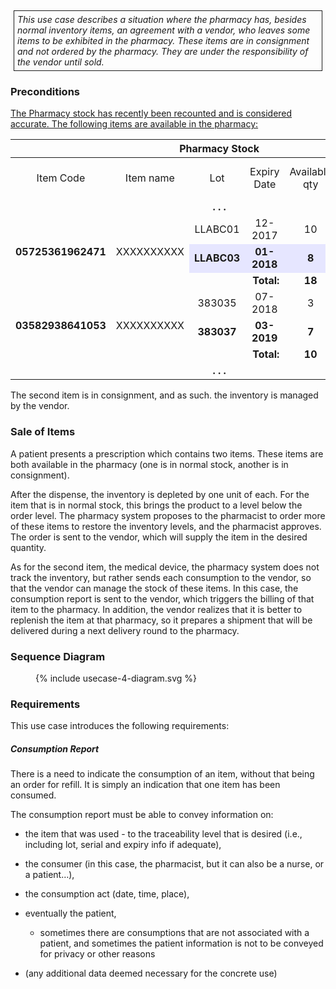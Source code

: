 <style>
  .table-usecase {
    width: 100%;
  }

  .table-usecase > thead > tr > th,
  .table-usecase > tbody > tr > th,
  .table-usecase > tfoot > tr > th,
  .table-usecase > thead > tr > td,
  .table-usecase > tbody > tr > td,
  .table-usecase > tfoot > tr > td {
    text-align: center;
  }

  .table-usecase .cell-shaded {
    background-color: #e6e6ff;
  }
  
  .table-usecase .cell-fat-bottom {
    border-bottom-width: 3px;
    border-bottom-color: #cccccc;
  }
</style>

<div style="  border: 1px solid; padding: 5px; margin: 5px;">
<i>This use case describes a situation where the pharmacy has, besides
normal inventory items, an agreement with a vendor, who leaves some
items to be exhibited in the pharmacy. These items are in consignment
and not ordered by the pharmacy. They are under the responsibility of
the vendor until sold.</i>
</div>

### Preconditions

<u>The Pharmacy stock has recently been recounted and is considered
accurate. The following items are available in the pharmacy:</u>

<table class="table-bordered table-usecase">
  <thead>
    <tr>
      <th colspan="7">Pharmacy Stock</th>
    </tr>
  </thead>
  <tbody>
    <tr>
      <td>Item Code</td>
      <td>Item name</td>
      <td>Lot</td>
      <td>Expiry Date</td>
      <td>Available qty</td>
      <td>Reorder level</td>
      <td>Default order qty</td>
    </tr>
    <tr>
      <td colspan="7"><strong>. . .</strong></td>
    </tr>
    <tr>
      <td rowspan="3"><strong>05725361962471</strong></td>
      <td rowspan="3">XXXXXXXXXX</td>
      <td>LLABC01</td>
      <td>12-2017</td>
      <td>10</td>
      <td>&nbsp;</td>
      <td>&nbsp;</td>
    </tr>
    <tr>
      <td class="cell-shaded"><strong>LLABC03</strong></td>
      <td class="cell-shaded"><strong>01-2018</strong></td>
      <td class="cell-shaded" style="border-bottom-width: 3px;
    border-bottom-color: #cccccc;"><strong>8</strong></td>
      <td class="cell-shaded">&nbsp;</td>
      <td class="cell-shaded">&nbsp;</td>
    </tr>
    <tr>
      <td colspan="2" style="text-align:right;"><strong>Total:</strong></td>
      <td><strong>18</strong></td>
      <td>5</td>
      <td>10</td>
    </tr>
    <tr>
      <td rowspan="3"><strong>03582938641053</strong></td>
      <td rowspan="3">XXXXXXXXXX</td>
      <td>383035</td>
      <td>07-2018</td>
      <td>3</td>
      <td>&nbsp;</td>
      <td>&nbsp;</td>
    </tr>
    <tr>
      <td><strong>383037</strong></td>
      <td><strong>03-2019</strong></td>
      <td style="border-bottom-width: 3px;
    border-bottom-color: #cccccc;"><strong>7</strong></td>
      <td>&nbsp;</td>
      <td>&nbsp;</td>
    </tr>
    <tr>
      <td colspan="2" style="text-align:right;"><strong>Total:</strong></td>
      <td><strong>10</strong></td>
      <td>&nbsp;</td>
      <td>&nbsp;</td>
    </tr>
    <tr>
      <td colspan="7"><strong>. . .</strong></td>
    </tr>
  </tbody>
</table>

The second item is in consignment, and as such. the inventory is managed
by the vendor.

### Sale of Items

A patient presents a prescription which contains two items. These items
are both available in the pharmacy (one is in normal stock, another is
in consignment).

After the dispense, the inventory is depleted by one unit of each. For
the item that is in normal stock, this brings the product to a level
below the order level. The pharmacy system proposes to the pharmacist to
order more of these items to restore the inventory levels, and the
pharmacist approves. The order is sent to the vendor, which will supply
the item in the desired quantity.

As for the second item, the medical device, the pharmacy system does not
track the inventory, but rather sends each consumption to the vendor, so
that the vendor can manage the stock of these items. In this case, the
consumption report is sent to the vendor, which triggers the billing of
that item to the pharmacy. In addition, the vendor realizes that it is
better to replenish the item at that pharmacy, so it prepares a shipment
that will be delivered during a next delivery round to the pharmacy.

### Sequence Diagram

  <figure>
    {% include usecase-4-diagram.svg %}
    <!-- <figcaption>Use Case 4</figcaption> -->
  </figure>


<!-- <div style="text-align:center">
<img src="image_UC4_SequenceDiagram.png" style="width:6.26875in;height:7.89841in"/>
</div> -->

### Requirements

This use case introduces the following requirements:

##### **Consumption Report**

There is a need to indicate the consumption of an item, without that
being an order for refill. It is simply an indication that one item has
been consumed.

The consumption report must be able to convey information on:

- the item that was used - to the traceability level that is desired (i.e., including lot, serial and expiry info if adequate),

- the consumer (in this case, the pharmacist, but it can also be a nurse, or a patient…),

- the consumption act (date, time, place),

- eventually the patient,

  - sometimes there are consumptions that are not associated with a patient, and sometimes the patient information is not to be conveyed for privacy or other reasons

- (any additional data deemed necessary for the concrete use)


